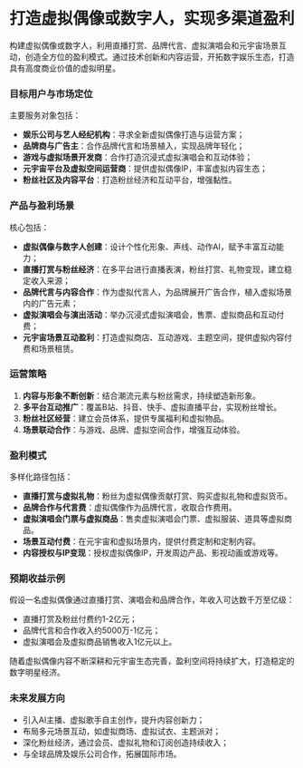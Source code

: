 # 打造虚拟偶像或数字人，实现多渠道盈利

构建虚拟偶像或数字人，利用直播打赏、品牌代言、虚拟演唱会和元宇宙场景互动，创造全方位的盈利模式。通过技术创新和内容运营，开拓数字娱乐生态，打造具有高度商业价值的虚拟明星。

### 目标用户与市场定位

主要服务对象包括：  
* **娱乐公司与艺人经纪机构**：寻求全新虚拟偶像打造与运营方案；  
* **品牌商与广告主**：合作品牌代言和场景植入，实现品牌年轻化；  
* **游戏与虚拟场景开发商**：合作打造沉浸式虚拟演唱会和互动体验；  
* **元宇宙平台及虚拟空间运营商**：提供虚拟偶像IP，丰富虚拟内容生态；  
* **粉丝社区及内容平台**：打造粉丝经济和互动平台，增强黏性。

### 产品与盈利场景

核心包括：  
* **虚拟偶像与数字人创建**：设计个性化形象、声线、动作AI，赋予丰富互动能力；  
* **直播打赏与粉丝经济**：在多平台进行直播表演，粉丝打赏、礼物变现，建立稳定收入来源；  
* **品牌代言与内容合作**：作为虚拟代言人，为品牌展开广告合作，植入虚拟场景内的广告元素；  
* **虚拟演唱会与演出活动**：举办沉浸式虚拟演唱会，售票、虚拟商品和互动付费；  
* **元宇宙场景互动盈利**：打造虚拟商店、互动游戏、主题空间，提供虚拟内容付费和场景租赁。

### 运营策略

1. **内容与形象不断创新**：结合潮流元素与粉丝需求，持续塑造新形象。  
2. **多平台互动推广**：覆盖B站、抖音、快手、虚拟直播平台，实现粉丝增长。  
3. **粉丝社区经营**：建立会员体系，提供专属福利和虚拟物品。  
4. **场景联动合作**：与游戏、品牌、虚拟空间合作，增强互动体验。

### 盈利模式

多样化路径包括：  
* **直播打赏与虚拟礼物**：粉丝为虚拟偶像贡献打赏、购买虚拟礼物和虚拟货币。  
* **品牌合作与代言费**：虚拟偶像作为品牌代言，收取合作费用。  
* **虚拟演唱会门票与虚拟商品**：售卖虚拟演唱会门票、虚拟服装、道具等虚拟商品。  
* **场景互动付费**：在元宇宙和虚拟场景内，提供付费定制和定制内容。  
* **内容授权与IP变现**：授权虚拟偶像IP，开发周边产品、影视动画或游戏等。

### 预期收益示例

假设一名虚拟偶像通过直播打赏、演唱会和品牌合作，年收入可达数千万至亿级：  
* 直播打赏及粉丝付费约1-2亿元；  
* 品牌代言和合作收入约5000万-1亿元；  
* 虚拟演唱会及虚拟商品销售收入1亿元以上。  

随着虚拟偶像内容不断深耕和元宇宙生态完善，盈利空间将持续扩大，打造稳定的数字明星经济。

### 未来发展方向

- 引入AI主播、虚拟歌手自主创作，提升内容创新力；  
- 布局多元场景互动，如虚拟商场、虚拟试衣、主题派对；  
- 深化粉丝经济，通过会员、虚拟礼物和订阅创造持续收入；  
- 与全球品牌及娱乐公司合作，拓展国际市场。
